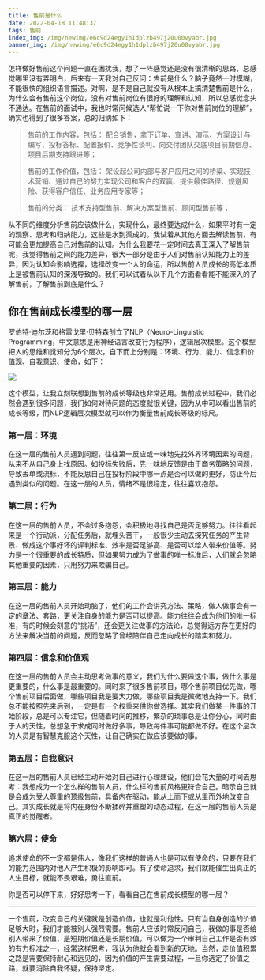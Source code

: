 ```yaml
---
title: 售前是什么
date: 2022-04-18 11:48:37
tags: 售前
index_img: /img/newimg/e6c9d24egy1h1dplzb497j20u00vyabr.jpg
banner_img: /img/newimg/e6c9d24egy1h1dplzb497j20u00vyabr.jpg
---
```


怎样做好售前这个问题一直在困扰我，想了一阵感觉还是没有很清晰的思路，总感觉哪里没有弄明白，后来有一天我对自己反问：售前是什么？脑子竟然一时模糊，不能很快的组织语言描述。对啊，是不是自己就没有从根本上搞清楚售前是什么，为什么会有售前这个岗位，没有对售前岗位有很好的理解和认知，所以总感觉念头不通达。在售前的面试中，我也时常问候选人“帮忙说一下你对售前岗位的理解”，确实也得到了很多答案，总的归纳如下：

>售前的工作内容，包括： 
>  配合销售，拿下订单、宣讲、演示、方案设计与编写、投标答标、配置报价、竞争性谈判、向交付团队交底项目前期信息、项目后期支持跟进等；
>
>售前的工作价值，包括：
>  架设起公司内部与客户应用之间的桥梁、实现技术营销、通过自己的努力实现公司和客户的双赢、提供最佳路径、规避风险、获得客户信任、业务应用专家等；
>
> 售前的分类：
>  技术支持型售前、解决方案型售前、顾问型售前等；


从不同的维度分析售前应该做什么，实现什么，最终要达成什么，如果平时有一定的观察、思考和归纳能力，这些是水到渠成的。我试着从其他方面去解读售前，有可能会更加提高自己对售前的认知。为什么我要花一定时间去真正深入了解售前呢，我觉得售前之间的能力差异，很大一部分是由于人们对售前认知能力上的差异，因为认知会影响选择，选择改变一个人的命运，所以售前人员成长的高低本质上是被售前认知的深浅导致的。我们可以试着从以下几个方面看看能不能深入的了解售前，了解售前到底是什么？

## 你在售前成长模型的哪一层
罗伯特·迪尔茨和格雷戈里·贝特森创立了NLP（Neuro-Linguistic Programming，中文意思是用神经语言改变行为程序），逻辑层次模型。这个模型把人的思维和觉知分为6个层次，自下而上分别是：环境、行为、能力、信念和价值观、自我意识、使命，如下：

![](/img/newimg/e6c9d24egy1h1dplzb497j20u00vyabr.jpg)

这个模型，让我立刻联想到售前的成长等级也非常适用。售前成长过程中，我们必然会遇到很多问题，我们如何对待问题的态度就很关键，因为从中可以看出售前的成长等级，而NLP逻辑层次模型就可以作为衡量售前成长等级的标尺。

### 第一层：环境

在这一层的售前人员遇到问题，往往第一反应或一味地先找外界环境因素的问题，从来不从自己身上找原因。如投标失败后，先一味地反馈是由于商务策略的问题，导致丢单或流标，不能反思自己在投标阶段中哪一点是否可以做的更好，防止今后遇到类似的问题。在这一层的人员，情绪不是很稳定，往往喜欢抱怨。

### 第二层：行为

在这一层的售前人员，不会过多抱怨，会积极地寻找自己是否足够努力。往往看起来是一个行动派，分配任务后，就埋头苦干，一般很少主动去探究任务的产生背景、做成这个事好坏的评判标准、效率是否足够高、是否可以给人带来价值等。努力是一个很重要的成长特质，但如果努力成为了做事的唯一标准后，人们就会忽略其他重要的因素，只用努力来欺骗自己。

### 第三层：能力

在这一层的售前人员开始动脑了，他们的工作会讲究方法、策略，做人做事会有一定的章法、套路，更关注自身的能力是否可以提高。能力往往会成为他们的唯一标准，有的时候会刻意的“挑活”，还会更关注做事的方法论，总觉得远方存在更好的方法来解决当前的问题，反而忽略了曾经陪伴自己走向成长的踏实和努力。

### 第四层：信念和价值观

在这一层的售前人员会主动思考做事的意义，我们为什么要做这个事，做什么事是更重要的，什么事是最重要的。同时来了很多售前项目，哪个售前项目优先做，哪个售前项目后面做，哪些项目我是要大力做，哪些项目我是微微地支持一下。我们总不能按照先来后到，一定是有一个权重来供你做选择。其实我们做某一件事的开始阶段，总是可以专注它，但随着时间的推移，繁杂的琐事总是让你分心，同时由于人的天性，总想急于求成同时做好多事，导致每件事可能都做不好。在这个层次的人员是有智慧克服这个天性，让自己确实在做应该要做的事。

### 第五层：自我意识

在这一层的售前人员已经主动开始对自己进行心理建设，他们会花大量的时间去思考：我想成为一个怎么样的售前人员，什么样的售前风格更符合自己。暗示自己就是会成为受人尊重的顶级售前，具备内在驱动，能从上而下或从里而外地改变自己。其实成长就是将内在身份不断揉碎并重塑的动态过程，在这一层的售前人员是真正的觉醒者。

### 第六层：使命

追求使命的不一定都是伟人，像我们这样的普通人也是可以有使命的，只要在我们的能力范围内对他人产生积极的影响即可。有了使命追求，我们就能催生出真正的人生目标，就能不畏艰难，勇往直前。

你是否可以停下来，好好思考一下，看看自己在售前成长模型的哪一层？



---

一个售前，改变自己的关键就是创造价值，也就是利他性。只有当自身创造的价值足够大时，我们才能被别人强烈需要。售前人应该时常反问自己，我做的事是否给别人带来了价值，是短期价值还是长期价值，可以做为一个审判自己工作是否有效的有力标准之一，经常这样思考，我认为他就会看到新的天地。当然，走价值积累之路是需要保持耐心和远见的，因为价值的产生需要过程，一旦你选定了价值之路，就要消除自我怀疑，保持坚定。